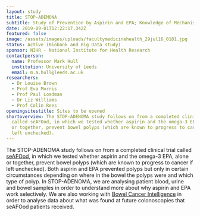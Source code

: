 ```yaml
---
layout: study
title: STOP-ADEMONA
subtitle: Study of Prevention by Aspirin and EPA; Knowledge of Mechanism of Action
date: 2019-09-01T12:22:17.342Z
featured: false
image: /assets/images/uploads/facultymedicinehealth_29jul16_0181.jpg
status: Active (Biobank and Big Data study)
sponsor: NIHR - National Institute for Health Research
contactperson:
  name: Professor Mark Hull
  institution: University of Leeds
  email: m.a.hull@leeds.ac.uk
researchers:
  - Dr Louise Brown
  - Prof Eva Morris
  - Prof Paul Loadman
  - Dr Liz Williams
  - Prof Colin Rees
openingsitestitle: Sites to be opened
shortoverview: The STOP-ADENOMA study follows on from a completed clinical trial
  called seAFOod, in which we tested whether aspirin and the omega-3 EPA, alone
  or together, prevent bowel polyps (which are known to progress to cancer if
  left unchecked).
---
```

The STOP-ADENOMA study follows on from a completed clinical trial called [seAFOod](https://www.thelancet.com/journals/lancet/article/PIIS0140-6736(18)31775-6/fulltext), in which we tested whether aspirin and the omega-3 EPA, alone or together, prevent bowel polyps (which are known to progress to cancer if left unchecked). Both aspirin and EPA prevented polyps but only in certain circumstances depending on where in the bowel the polyps were and which type of polyp. In STOP-ADENOMA, we are analysing patient blood, urine and bowel samples in order to understand more about why aspirin and EPA work selectively. We are also working with [Bowel Cancer Intelligence](https://bci.leeds.ac.uk/) in order to analyse data about what was found at future colonoscopies that seAFOod patients received.